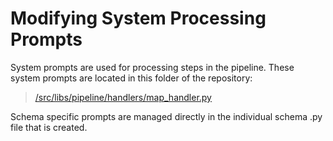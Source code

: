 # Modifying System Processing Prompts

System prompts are used for processing steps in the pipeline. These system prompts are located in this folder of the repository:
> [/src/libs/pipeline/handlers/map_handler.py](/src/libs/pipeline/handlers/map_handler.py)

Schema specific prompts are managed directly in the individual schema .py file that is created.
